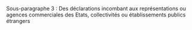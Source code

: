 Sous-paragraphe 3 : Des déclarations incombant aux représentations ou agences commerciales des Etats, collectivités ou établissements publics étrangers